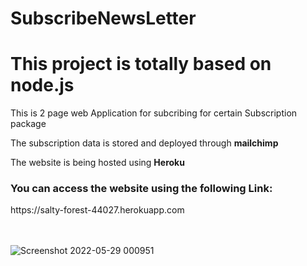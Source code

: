 # SubscribeNewsLetter
<h1>This project is totally based on node.js</h1>
<p>This is 2 page web Application for subcribing for certain Subscription package</p>
<p> The subscription data is stored and deployed through <strong>mailchimp</strong></p>
<p> The website is being hosted using <strong>Heroku</strong></p>


<h3>You can access the website using the following Link:</h3>
https://salty-forest-44027.herokuapp.com
</br></br></br>


![Screenshot 2022-05-29 000951](https://user-images.githubusercontent.com/66233331/170838750-f2ee1fe0-c68a-4731-98cd-bc363ddadaae.png)

